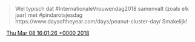 > Wel typisch dat \#InternationaleVrouwendag2018 samenvalt \(zoals elk jaar\) met \#pindarotsjesdag https://www\.daysoftheyear\.com/days/peanut\-cluster\-day/ Smakelijk\!

<img src="../../media/tweet.ico" width="12" /> [Thu Mar 08 16:01:26 +0000 2018](https://twitter.com/DromerDenker/status/971777923127611393)